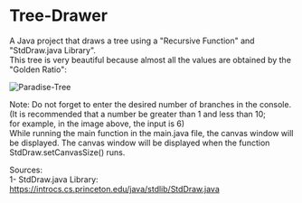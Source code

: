 # Tree-Drawer  
A Java project that draws a tree using a "Recursive Function" and "StdDraw.java Library".  
This tree is very beautiful because almost all the values are obtained by the "Golden Ratio":  

![Paradise-Tree](https://user-images.githubusercontent.com/107344017/173254761-e844ca53-948c-4ebd-9ba8-c8afc462f4b4.jpg)  

Note: Do not forget to enter the desired number of branches in the console.  
(It is recommended that a number be greater than 1 and less than 10;  
for example, in the image above, the input is 6)  
While running the main function in the main.java file, the canvas window will be displayed.
The canvas window will be displayed when the function StdDraw.setCanvasSize() runs.

Sources:  
1- StdDraw.java Library: https://introcs.cs.princeton.edu/java/stdlib/StdDraw.java  
